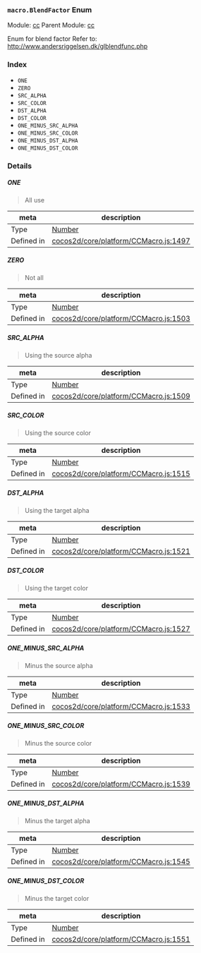 ### `macro.BlendFactor` Enum



Module: [cc](../modules/cc.md)
Parent Module: [cc](../modules/cc.md)


Enum for blend factor
Refer to: http://www.andersriggelsen.dk/glblendfunc.php


### Index
  - `ONE`
  - `ZERO`
  - `SRC_ALPHA`
  - `SRC_COLOR`
  - `DST_ALPHA`
  - `DST_COLOR`
  - `ONE_MINUS_SRC_ALPHA`
  - `ONE_MINUS_SRC_COLOR`
  - `ONE_MINUS_DST_ALPHA`
  - `ONE_MINUS_DST_COLOR`

### Details


##### ONE

> All use

| meta | description |
|------|-------------|
| Type | <a href="https://developer.mozilla.org/en/JavaScript/Reference/Global_Objects/Number" class="crosslink external" target="_blank">Number</a> |
| Defined in | [cocos2d/core/platform/CCMacro.js:1497](https://github.com/cocos-creator/engine/blob/f495398f4307775f0f733162e3d128d81e063063/cocos2d/core/platform/CCMacro.js#L1497) |



##### ZERO

> Not all

| meta | description |
|------|-------------|
| Type | <a href="https://developer.mozilla.org/en/JavaScript/Reference/Global_Objects/Number" class="crosslink external" target="_blank">Number</a> |
| Defined in | [cocos2d/core/platform/CCMacro.js:1503](https://github.com/cocos-creator/engine/blob/f495398f4307775f0f733162e3d128d81e063063/cocos2d/core/platform/CCMacro.js#L1503) |



##### SRC_ALPHA

> Using the source alpha

| meta | description |
|------|-------------|
| Type | <a href="https://developer.mozilla.org/en/JavaScript/Reference/Global_Objects/Number" class="crosslink external" target="_blank">Number</a> |
| Defined in | [cocos2d/core/platform/CCMacro.js:1509](https://github.com/cocos-creator/engine/blob/f495398f4307775f0f733162e3d128d81e063063/cocos2d/core/platform/CCMacro.js#L1509) |



##### SRC_COLOR

> Using the source color

| meta | description |
|------|-------------|
| Type | <a href="https://developer.mozilla.org/en/JavaScript/Reference/Global_Objects/Number" class="crosslink external" target="_blank">Number</a> |
| Defined in | [cocos2d/core/platform/CCMacro.js:1515](https://github.com/cocos-creator/engine/blob/f495398f4307775f0f733162e3d128d81e063063/cocos2d/core/platform/CCMacro.js#L1515) |



##### DST_ALPHA

> Using the target alpha

| meta | description |
|------|-------------|
| Type | <a href="https://developer.mozilla.org/en/JavaScript/Reference/Global_Objects/Number" class="crosslink external" target="_blank">Number</a> |
| Defined in | [cocos2d/core/platform/CCMacro.js:1521](https://github.com/cocos-creator/engine/blob/f495398f4307775f0f733162e3d128d81e063063/cocos2d/core/platform/CCMacro.js#L1521) |



##### DST_COLOR

> Using the target color

| meta | description |
|------|-------------|
| Type | <a href="https://developer.mozilla.org/en/JavaScript/Reference/Global_Objects/Number" class="crosslink external" target="_blank">Number</a> |
| Defined in | [cocos2d/core/platform/CCMacro.js:1527](https://github.com/cocos-creator/engine/blob/f495398f4307775f0f733162e3d128d81e063063/cocos2d/core/platform/CCMacro.js#L1527) |



##### ONE_MINUS_SRC_ALPHA

> Minus the source alpha

| meta | description |
|------|-------------|
| Type | <a href="https://developer.mozilla.org/en/JavaScript/Reference/Global_Objects/Number" class="crosslink external" target="_blank">Number</a> |
| Defined in | [cocos2d/core/platform/CCMacro.js:1533](https://github.com/cocos-creator/engine/blob/f495398f4307775f0f733162e3d128d81e063063/cocos2d/core/platform/CCMacro.js#L1533) |



##### ONE_MINUS_SRC_COLOR

> Minus the source color

| meta | description |
|------|-------------|
| Type | <a href="https://developer.mozilla.org/en/JavaScript/Reference/Global_Objects/Number" class="crosslink external" target="_blank">Number</a> |
| Defined in | [cocos2d/core/platform/CCMacro.js:1539](https://github.com/cocos-creator/engine/blob/f495398f4307775f0f733162e3d128d81e063063/cocos2d/core/platform/CCMacro.js#L1539) |



##### ONE_MINUS_DST_ALPHA

> Minus the target alpha

| meta | description |
|------|-------------|
| Type | <a href="https://developer.mozilla.org/en/JavaScript/Reference/Global_Objects/Number" class="crosslink external" target="_blank">Number</a> |
| Defined in | [cocos2d/core/platform/CCMacro.js:1545](https://github.com/cocos-creator/engine/blob/f495398f4307775f0f733162e3d128d81e063063/cocos2d/core/platform/CCMacro.js#L1545) |



##### ONE_MINUS_DST_COLOR

> Minus the target color

| meta | description |
|------|-------------|
| Type | <a href="https://developer.mozilla.org/en/JavaScript/Reference/Global_Objects/Number" class="crosslink external" target="_blank">Number</a> |
| Defined in | [cocos2d/core/platform/CCMacro.js:1551](https://github.com/cocos-creator/engine/blob/f495398f4307775f0f733162e3d128d81e063063/cocos2d/core/platform/CCMacro.js#L1551) |


